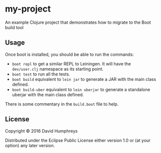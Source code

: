 # my-project

An example Clojure project that demonstrates how to migrate to the Boot build tool

## Usage

Once boot is installed, you should be able to run the commands:
* `boot repl` to get a similar REPL to Leiningen. It will have the `dev/user.clj` namespace as its starting point.
* `boot test` to run all the tests.
* `boot build` equivalent to `lein jar` to generate a JAR with the main class defined.
* `boot build-uber` equivalent to `lein uberjar` to generate a standalone uberjar with the main class defined.

There is some commentary in the `build.boot` file to help.

## License

Copyright © 2016 David Humphreys

Distributed under the Eclipse Public License either version 1.0 or (at
your option) any later version.
